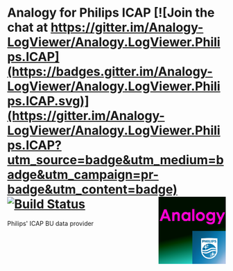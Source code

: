 # Analogy for Philips ICAP   [![Join the chat at https://gitter.im/Analogy-LogViewer/Analogy.LogViewer.Philips.ICAP](https://badges.gitter.im/Analogy-LogViewer/Analogy.LogViewer.Philips.ICAP.svg)](https://gitter.im/Analogy-LogViewer/Analogy.LogViewer.Philips.ICAP?utm_source=badge&utm_medium=badge&utm_campaign=pr-badge&utm_content=badge)  [![Build Status](https://dev.azure.com/Analogy-LogViewer/Analogy%20Log%20Viewer/_apis/build/status/Analogy-LogViewer.Analogy.LogViewer.Philips.ICAP?branchName=master)](https://dev.azure.com/Analogy-LogViewer/Analogy%20Log%20Viewer/_build/latest?definitionId=21&branchName=master) <img src="./Assets/AnalogyPhilips.png" align="right" width="155px" height="155px">



Philips' ICAP BU data provider
